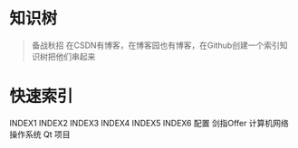 # 知识树
>备战秋招
在CSDN有博客，在博客园也有博客，在Github创建一个索引知识树把他们串起来

# 快速索引
<tr>
  <th>INDEX1</th>
  <th>INDEX2</th>
  <th>INDEX3</th>
  <th>INDEX4</th>
  <th>INDEX5</th>
  <th>INDEX6</th>
</tr>
<tr>
  <th>配置</th>
  <th>剑指Offer</th>
  <th>计算机网络</th>
  <th>操作系统</th>
  <th>Qt</th>
  <th>项目</th>
</tr>
